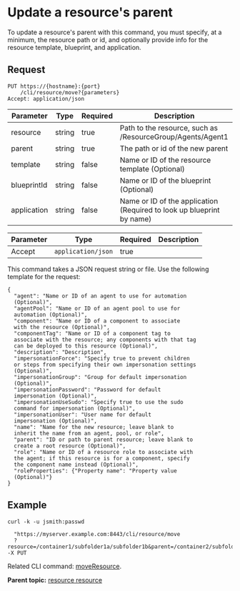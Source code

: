 # Update a resource's parent

To update a resource's parent with this command, you must specify, at a minimum, the resource path or id, and optionally provide info for the resource template, blueprint, and application.

## Request

```
PUT https://{hostname}:{port}
    /cli/resource/move?{parameters}
Accept: application/json

```

|Parameter|Type|Required|Description|
|---------|----|--------|-----------|
|resource|string|true|Path to the resource, such as /ResourceGroup/Agents/Agent1|
|parent|string|true|The path or id of the new parent|
|template|string|false|Name or ID of the resource template \(Optional\)|
|blueprintId|string|false|Name or ID of the blueprint \(Optional\)|
|application|string|false|Name or ID of the application \(Required to look up blueprint by name\)|

|Parameter|Type|Required|Description|
|---------|----|--------|-----------|
|Accept|`application/json`|true| |

This command takes a JSON request string or file. Use the following template for the request:

```
{
  "agent": "Name or ID of an agent to use for automation 
  (Optional)",
  "agentPool": "Name or ID of an agent pool to use for 
  automation (Optional)",
  "component": "Name or ID of a component to associate 
  with the resource (Optional)",
  "componentTag": "Name or ID of a component tag to 
  associate with the resource; any components with that tag 
  can be deployed to this resource (Optional)",
  "description": "Description",
  "impersonationForce": "Specify true to prevent children 
  or steps from specifying their own impersonation settings 
  (Optional)",
  "impersonationGroup": "Group for default impersonation 
  (Optional)",
  "impersonationPassword": "Password for default 
  impersonation (Optional)",
  "impersonationUseSudo": "Specify true to use the sudo 
  command for impersonation (Optional)",
  "impersonationUser": "User name for default 
  impersonation (Optional)",
  "name": "Name for the new resource; leave blank to 
  inherit the name from an agent, pool, or role",
  "parent": "ID or path to parent resource; leave blank to 
  create a root resource (Optional)",
  "role": "Name or ID of a resource role to associate with 
  the agent; if this resource is for a component, specify 
  the component name instead (Optional)",
  "roleProperties": {"Property name": "Property value 
  (Optional)"}
}

```

## Example

```
curl -k -u jsmith:passwd 
   
  "https://myserver.example.com:8443/cli/resource/move
  ?resource=/container1/subfolder1a/subfolder1b&parent=/container2/subfolder2a" -X PUT
```

Related CLI command: [moveResource](udclient_moveresource.md).

**Parent topic:** [resource resource](../../com.udeploy.api.doc/topics/rest_cli_resource.md)

